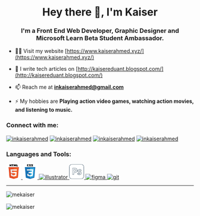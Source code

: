 <h1 align="center">Hey there 👋, I'm Kaiser</h1>
<h3 align="center">I'm a Front End Web Developer, Graphic Designer and Microsoft Learn Beta Student Ambassador.</h3>

- 👨‍💻 Visit my website [https://www.kaiserahmed.xyz/](https://www.kaiserahmed.xyz/)

- 📝 I write tech articles on [http://kaisereduant.blogspot.com/](http://kaisereduant.blogspot.com/)

- 📫 Reach me at **inkaiserahmed@gmail.com**

- ⚡ My hobbies are **Playing action video games, watching action movies, and listening to music.**

<h3 align="left">Connect with me:</h3>
<p align="left">
<a href="https://twitter.com/inkaiserahmed" target="blank"><img align="center" src="https://cdn.jsdelivr.net/npm/simple-icons@v3/icons/twitter.svg" alt="inkaiserahmed" height="30" width="40" /></a>
<a href="https://linkedin.com/in/inkaiserahmed" target="blank"><img align="center" src="https://cdn.jsdelivr.net/npm/simple-icons@v3/icons/linkedin.svg" alt="inkaiserahmed" height="30" width="40" /></a>
<a href="https://instagram.com/inkaiserahmed" target="blank"><img align="center" src="https://cdn.jsdelivr.net/npm/simple-icons@v3/icons/instagram.svg" alt="inkaiserahmed" height="30" width="40" /></a>
<a href="https://www.behance.net/inkaiserahmed" target="blank"><img align="center" src="https://cdn.jsdelivr.net/npm/simple-icons@v3/icons/behance.svg" alt="inkaiserahmed" height="30" width="40" /></a>
</p>

<h3 align="left">Languages and Tools:</h3>
<p align="left"> 
<a href="https://www.w3.org/html/" target="_blank"> <img src="https://raw.githubusercontent.com/devicons/devicon/master/icons/html5/html5-original-wordmark.svg" alt="html5" width="40" height="40"/> </a> 
<a href="https://www.w3schools.com/css/" target="_blank"> <img src="https://raw.githubusercontent.com/devicons/devicon/master/icons/css3/css3-original-wordmark.svg" alt="css3" width="40" height="40"/> </a> 
<a href="https://www.adobe.com/in/products/illustrator.html" target="_blank"> <img src="https://www.vectorlogo.zone/logos/adobe_illustrator/adobe_illustrator-icon.svg" alt="illustrator" width="40" height="40"/> </a> 
<a href="https://www.photoshop.com/en" target="_blank"> <img src="https://raw.githubusercontent.com/devicons/devicon/master/icons/photoshop/photoshop-line.svg" alt="photoshop" width="40" height="40"/> </a> 
<a href="https://www.figma.com/" target="_blank"> <img src="https://www.vectorlogo.zone/logos/figma/figma-icon.svg" alt="figma" width="40" height="40"/> </a> 
<a href="https://git-scm.com/" target="_blank"> <img src="https://www.vectorlogo.zone/logos/git-scm/git-scm-icon.svg" alt="git" width="40" height="40"/> </a> 
</p>

<hr>

<p><img align="center" src="https://github-readme-stats.vercel.app/api/top-langs?username=mekaiser&show_icons=true&locale=en&layout=compact" alt="mekaiser" /></p>

<p><img align="center" src="https://github-readme-stats.vercel.app/api?username=mekaiser&show_icons=true&locale=en" alt="mekaiser" /></p>

